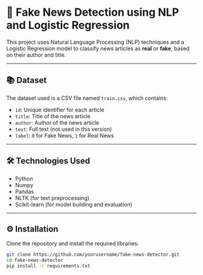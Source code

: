 # 📰 Fake News Detection using NLP and Logistic Regression

This project uses Natural Language Processing (NLP) techniques and a Logistic Regression model to classify news articles as **real** or **fake**, based on their author and title.

---

## 📚 Dataset

The dataset used is a CSV file named `train.csv`, which contains:

- `id`: Unique identifier for each article
- `title`: Title of the news article
- `author`: Author of the news article
- `text`: Full text (not used in this version)
- `label`: `0` for Fake News, `1` for Real News

---

## 🛠️ Technologies Used

- Python
- Numpy
- Pandas
- NLTK (for text preprocessing)
- Scikit-learn (for model building and evaluation)

---

## ⚙️ Installation

Clone the repository and install the required libraries:

```bash
git clone https://github.com/yourusername/fake-news-detector.git
cd fake-news-detector
pip install -r requirements.txt
